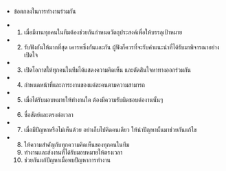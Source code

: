 - ข้อตกลงในการทํางานร่วมกัน

- 1. เมื่อมีงานทุกคนในทีมต้องช่วยกันกำหนดวัตถุประสงค์เพื่อให้บรรลุเป้าหมาย
- 2. รับฟังกันให้มากที่สุด เคารพซึ่งกันและกัน ผู้ฟังก็ควรที่จะรับคำแนะนำที่ได้รับมาพิจารณาอย่างเปิดใจ
- 3. เปิดโอกาสให้ทุกคนในทีมได้แสดงความคิดเห็น และตัดสินใจหาทางออกร่วมกัน
- 4. กำหนดหน้าที่และภาระงานของแต่ละคนตามความสามารถ
- 5. เมื่อได้รับมอบหมายให้ทำงานใด ต้องมีความรับผิดชอบต่องานนั้นๆ
- 6. ซื่อสัตย์และตรงต่อเวลา
- 7. เมื่อมีปัญหาหรือไม่เห็นด้วย อย่าเก็บไปคิดคนเดียว ให้นำปัญหานั้นมาช่วยกันแก้ไข
- 8. ให้ความสำคัญกับทุกความคิดเห็นของทุกคนในทีม
  9. ทำงานเเละส่งงานที่ได้รับมอบหมายให้ตรงเวลา
  10. ช่วยกันเเก้ปัญหาเมื่อพบปัญหาการทำงาน
      
